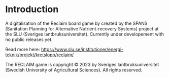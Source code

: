 # Introduction 
A digitalisation of the Reclaim board game by created by the SPANS (Sanitation Planning for Alternative Nutrient-recovery Systems) project at the SLU (Sveriges lantbruksuniversitet). Currently under developement with no public releases yet. 

Read more here: https://www.slu.se/institutioner/energi-teknik/projekt/kretslopp/reclaim/

The RECLAIM game is copyright © 2023 by Sveriges lantbruksuniversitet (Swedish University of Agricultural Sciences). All rights reserved.
